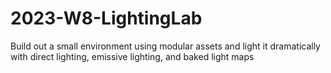 # 2023-W8-LightingLab
 
Build out a small environment using modular assets and light it dramatically with direct lighting, emissive lighting, and baked light maps
